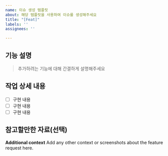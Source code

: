 ```yaml
---
name: 이슈 생성 템플릿
about: 해당 템플릿을 사용하여 이슈를 생성해주세요
title: "[Feat]"
labels: ''
assignees: ''

---
```


## 기능 설명

> 추가하려는 기능에 대해 간결하게 설명해주세요

## 작업 상세 내용

- [ ] 구현 내용
- [ ] 구현 내용
- [ ] 구현 내용

## 참고할만한 자료(선택)


**Additional context**
Add any other context or screenshots about the feature request here.
